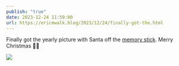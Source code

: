 ```yaml
---
publish: "true"
date: 2023-12-24 11:59:00
url: https://ericmwalk.blog/2023/12/24/finally-got-the.html
---
```


Finally got the yearly picture with Santa off the [memory stick](https://ericmwalk.blog/2023/12/22/thanks-for-taking.html). Merry Christmas 🎅🎄

![](https://ericmwalk.blog/uploads/2024/img-4057.jpeg)